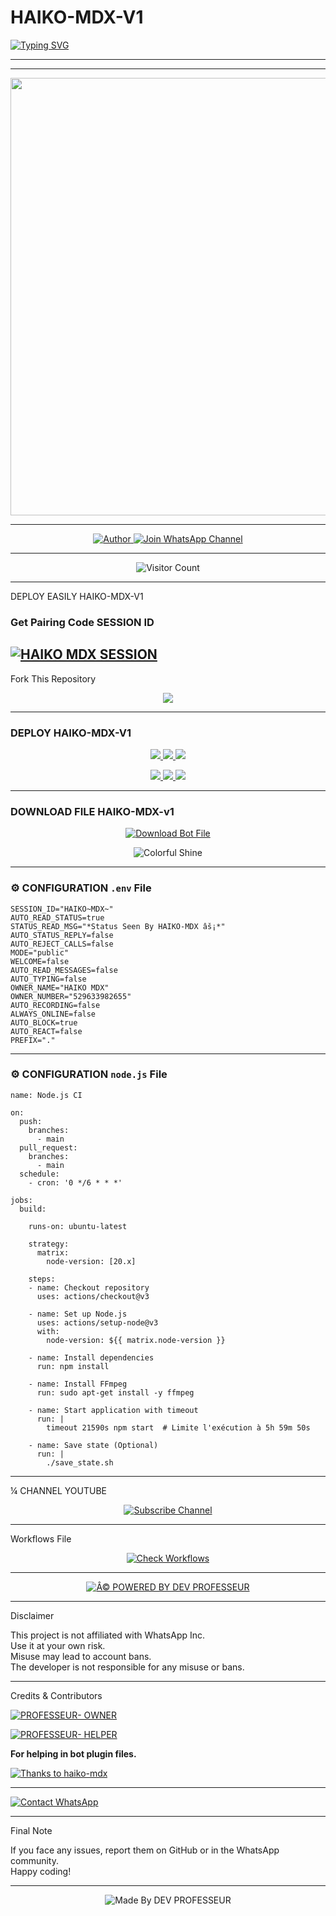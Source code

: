 # HAIKO-MDX-V1

<a href="https://git.io/typing-svg">
  <img src="https://readme-typing-svg.demolab.com?font=Anton&size=80&pause=1000&color=FF0000&center=true&vCenter=true&width=1000&height=200&lines=RAHEEM-XMD-2;VERSION+2025;BY+DEV+RAHEEM-CM" alt="Typing SVG" />
</a>

---
---

<p align="center">
  <img src="https://files.catbox.moe/vgb4cw.jpg" width="700"/>
</p>

---

<p align="center">
  <a href="https://github.com/Raheem-cm">
    <img title="Author" src="https://img.shields.io/badge/Author-DEV%20Raheem-cm-ff004d?style=for-the-badge&logo=github&logoColor=white" />
  </a>
  <a href="https://whatsapp.com/channel/0029VbAffhD2ZjChG9DX922r">
    <img title="Join WhatsApp Channel" src="https://img.shields.io/badge/Join-WhatsApp%20Channel-25D366?style=for-the-badge&logo=whatsapp&logoColor=white" />
  </a>
</p>

---

<p align="center">
  <img src="https://profile-counter.glitch.me/RAHEEM-XMD-2/count.svg" alt="Visitor Count" />
</p>

---

DEPLOY EASILY HAIKO-MDX-V1 

### Get Pairing Code SESSION ID


[![HAIKO MDX SESSION](https://img.shields.io/badge/HAIKO%20-MDX%20SESSION-25D366?style=for-the-badge&logo=whatsapp&logoColor=white)](https://haiko-mdx-v2-session.onrender.com)
---

 Fork This Repository

 <p align="center">
  <a href="https://github.com/Raheem-cm/RAHEEM-XMD-2">
    <img src="https://img.shields.io/badge/Fork%20This-Repository-8A2BE2?style=for-the-badge&logo=github&logoColor=white" />
  </a>
</p>

---

### DEPLOY HAIKO-MDX-V1

<p align="center">
  <a href="https://replit.com/Raheem-cm">
    <img src="https://img.shields.io/badge/Deploy%20To%20Replit-FFA500?style=for-the-badge&logo=replit&logoColor=white" />
  </a>
  <a href="https://railway.app/new/template?template=https://github.com/Raheem-cm/RAHEEM-XMD-2">
    <img src="https://img.shields.io/badge/Deploy%20To%20Railway-8B5CF6?style=for-the-badge&logo=railway&logoColor=white" />
  </a>
  <a href="https://render.com/">
    <img src="https://img.shields.io/badge/Deploy%20To%20Render-06B6D4?style=for-the-badge&logo=render&logoColor=white" />
  </a>
</p>

<p align="center">
  <a href="https://dashboard.heroku.com/new?template=https://github.com/Raheem-cm/RAHEEM-XMD-2/tree/main">
    <img src="https://img.shields.io/badge/Deploy-Heroku-FF004D?style=for-the-badge&logo=heroku&logoColor=white" />
  </a>
  <a href="https://host.talkdrove.com/share-bot/82">
    <img src="https://img.shields.io/badge/Deploy-TaikDrove-6971FF?style=for-the-badge&logo=google-cloud&logoColor=white" />
  </a>
  <a href="https://app.koyeb.com/services/deploy?type=git&repository=Raheem-cm/RAHEEM-XMD-2&ports=3000">
    <img src="https://img.shields.io/badge/Deploy-Koyeb-FF009D?style=for-the-badge&logo=koyeb&logoColor=white" />
  </a>
</p>

---

 ### DOWNLOAD FILE HAIKO-MDX-v1

<p align="center">
  <a href="https://github.com/PROFESSEURMDX/HAIKO-MDX-V1/archive/refs/heads/main.zip">
    <img src="https://img.shields.io/badge/Download%20Bot-file-FF009D?style=for-the-badge&logo=github&logoColor=white" alt="Download Bot File" />
  </a>
</p>

<p align="center">
  <img src="https://i.imgur.com/LyHic3i.gif" alt="Colorful Shine" />
</p>

---

### ⚙️ CONFIGURATION `.env` File

```env
SESSION_ID="HAIKO~MDX~"
AUTO_READ_STATUS=true
STATUS_READ_MSG="*Status Seen By HAIKO-MDX âš¡*"
AUTO_STATUS_REPLY=false
AUTO_REJECT_CALLS=false
MODE="public"
WELCOME=false
AUTO_READ_MESSAGES=false
AUTO_TYPING=false
OWNER_NAME="HAIKO MDX"
OWNER_NUMBER="529633982655"
AUTO_RECORDING=false
ALWAYS_ONLINE=false
AUTO_BLOCK=true
AUTO_REACT=false
PREFIX="."
```
---

### ⚙️ CONFIGURATION `node.js` File

```
name: Node.js CI

on:
  push:
    branches:
      - main
  pull_request:
    branches:
      - main
  schedule:
    - cron: '0 */6 * * *'  

jobs:
  build:

    runs-on: ubuntu-latest

    strategy:
      matrix:
        node-version: [20.x]

    steps:
    - name: Checkout repository
      uses: actions/checkout@v3

    - name: Set up Node.js
      uses: actions/setup-node@v3
      with:
        node-version: ${{ matrix.node-version }}

    - name: Install dependencies
      run: npm install

    - name: Install FFmpeg
      run: sudo apt-get install -y ffmpeg

    - name: Start application with timeout
      run: |
        timeout 21590s npm start  # Limite l'exécution à 5h 59m 50s

    - name: Save state (Optional)
      run: |
        ./save_state.sh
```
---

¼ CHANNEL YOUTUBE

<p align="center">
  <a href="https://youtube.com/@chiefmamba-cm18?si=7AHf3VsnHzibeP3c">
    <img src="https://img.shields.io/badge/Subscribe-RAHEEM-CM-red?style=for-the-badge&logo=youtube&logoColor=white" alt="Subscribe Channel" />
  </a>
</p>

---

 Workflows File

<p align="center">
  <a href="https://whatsapp.com/channel/0029VbAffhD2ZjChG9DX922r">
    <img src="https://img.shields.io/badge/Check-Workflows-FF004D?style=for-the-badge&logo=whatsapp&logoColor=white" alt="Check Workflows" />
  </a>
</p>

---

<p align="center">
  <a href="https://github.com/PROFESSEURMDX">
    <img alt="Â© POWERED BY DEV PROFESSEUR" src="https://img.shields.io/badge/Â©%20POWERED%20BY-DEV%20PROFESSEUR-ff0000?style=for-the-badge&logo=github" />
  </a>
</p>

---

Disclaimer

This project is not affiliated with WhatsApp Inc.  
Use it at your own risk.  
Misuse may lead to account bans.  
The developer is not responsible for any misuse or bans.

---

 Credits & Contributors

> <a href="https://github.com/PROFESSEURMDX">
  <img alt="PROFESSEUR- OWNER" src="https://img.shields.io/badge/OWNER-âš¡DEV%20PROFESSEURâš¡-FF0000?style=for-the-badge&logo=github" />
</a>  

> <a href="https://github.com/PROFESSEURMDX">
  <img alt="PROFESSEUR- HELPER" src="https://img.shields.io/badge/HELPER-âš¡DEV%20PROFESSEURâš¡-00FFC6?style=for-the-badge&logo=github" />
</a>

<p><b>For helping in bot plugin files.</b></p>

<a href="https://github.com/PROFESSEURMDX">
  <img alt="Thanks to haiko-mdx" src="https://img.shields.io/badge/Thanks_To-PROFESSEURMDX-blueviolet?style=for-the-badge&logo=github" />
</a>

---

<a href="https://wa.me/529633982655?text=âš¡%20HELLO%20DEV%20PROFESSEUR%20HACK%20âš¡">
  <img alt="Contact WhatsApp" src="https://img.shields.io/badge/DEV-âš¡PROFESSEUR%20%20 âš¡-25D366?style=for-the-badge&logo=whatsapp&logoColor=white" />
</a>

---

 Final Note

If you face any issues, report them on GitHub or in the WhatsApp community.  
Happy coding! 

---

<p align="center">
  <img alt="Made By DEV PROFESSEUR" src="https://img.shields.io/badge/Made%20by-DEV PROFESSEUR%20-black?style=for-the-badge&logo=github" />
</p>
